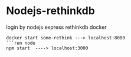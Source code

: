 # Nodejs-rethinkdb
login by  nodejs express rethinkdb docker

```Docker 
docker start some-rethink ---> localhost:8080
```run node 
npm start  ----> localhost:3000
